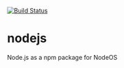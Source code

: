 [![Build Status](https://semaphoreci.com/api/v1/nodeos/nodejs/branches/master/badge.svg)](https://semaphoreci.com/nodeos/nodejs)

# nodejs
Node.js as a npm package for NodeOS
